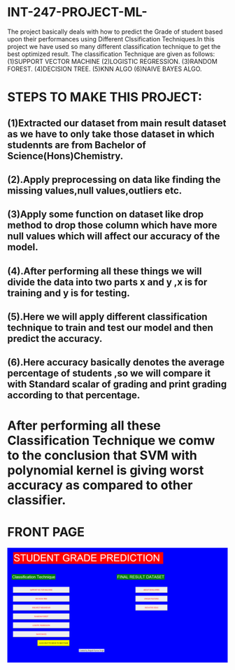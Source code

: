 # INT-247-PROJECT-ML-
The project basically deals with how to predict the Grade of student based upon their performances using Different Clssification Techniques.In this project we have used so many different classification technique to get the best optimized result.
The classification Technique are given as follows:
(1)SUPPORT VECTOR MACHINE
(2)LOGISTIC REGRESSION.
(3)RANDOM FOREST.
(4)DECISION TREE.
(5)KNN ALGO
(6)NAIVE BAYES ALGO.
 
# STEPS TO MAKE THIS PROJECT:
## (1)Extracted our dataset from main result dataset as we have to only take those dataset in which studennts are from Bachelor of Science(Hons)Chemistry.

## (2).Apply preprocessing on data like finding the missing values,null values,outliers etc.

## (3)Apply some function on dataset like drop method to drop those column which have more null values which will affect our accuracy of the model.

## (4).After performing all these things we will divide the data into two parts x and y ,x is for training and y is for testing.
## (5).Here we will apply different classification technique to train and test our model and then predict the accuracy.
## (6).Here accuracy basically denotes the average percentage of students ,so we will compare it with Standard scalar of grading and print grading according to that percentage.

# After performing all these Classification Technique we comw to the conclusion that SVM with polynomial kernel is giving worst accuracy as compared to other classifier.
# FRONT PAGE
![](https://github.com/Brajesh4547/INT-247-GRADE-PREDICTION/blob/master/Front.png)





